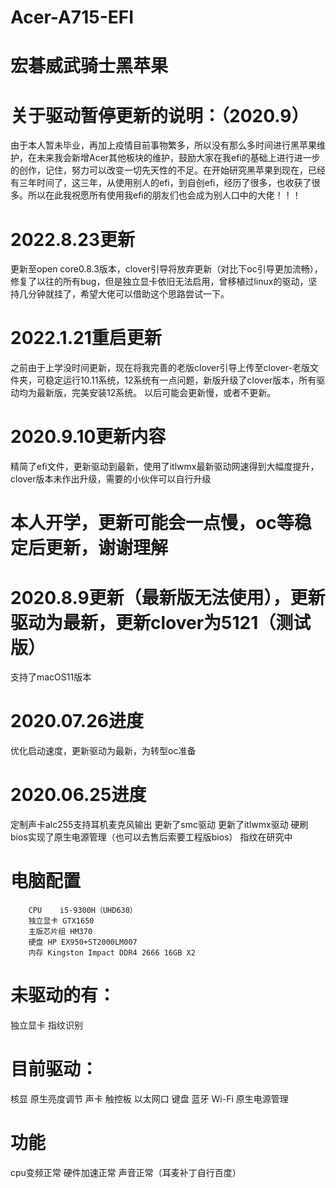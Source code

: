 # Acer-A715-EFI
# 宏碁威武骑士黑苹果

# 关于驱动暂停更新的说明：（2020.9）
  由于本人暂未毕业，再加上疫情目前事物繁多，所以没有那么多时间进行黑苹果维护，在未来我会新增Acer其他板块的维护，鼓励大家在我efi的基础上进行进一步的创作，记住，努力可以改变一切先天性的不足。在开始研究黑苹果到现在，已经有三年时间了，这三年，从使用别人的efi，到自创efi，经历了很多，也收获了很多。所以在此我祝愿所有使用我efi的朋友们也会成为别人口中的大佬！！！
# 2022.8.23更新
  更新至open core0.8.3版本，clover引导将放弃更新（对比下oc引导更加流畅），修复了以往的所有bug，但是独立显卡依旧无法启用，曾移植过linux的驱动，坚持几分钟就挂了，希望大佬可以借助这个思路尝试一下。
# 2022.1.21重启更新
  之前由于上学没时间更新，现在将我完善的老版clover引导上传至clover-老版文件夹，可稳定运行10.11系统，12系统有一点问题，新版升级了clover版本，所有驱动均为最新版，完美安装12系统。
  以后可能会更新慢，或者不更新。
# 2020.9.10更新内容
  精简了efi文件，更新驱动到最新，使用了itlwmx最新驱动网速得到大幅度提升，clover版本未作出升级，需要的小伙伴可以自行升级 
# 本人开学，更新可能会一点慢，oc等稳定后更新，谢谢理解
# 2020.8.9更新（最新版无法使用），更新驱动为最新，更新clover为5121（测试版）
支持了macOS11版本
# 2020.07.26进度
优化启动速度，更新驱动为最新，为转型oc准备
# 2020.06.25进度
定制声卡alc255支持耳机麦克风输出
更新了smc驱动
更新了itlwmx驱动
硬刷bios实现了原生电源管理（也可以去售后索要工程版bios）
指纹在研究中
# 电脑配置
        CPU    i5-9300H（UHD630） 
        独立显卡 GTX1650 
        主版芯片组 HM370 
        硬盘 HP EX950+ST2000LM007 
        内存 Kingston Impact DDR4 2666 16GB X2 
# 未驱动的有：
独立显卡
指纹识别
# 目前驱动：
核显
原生亮度调节
声卡
触控板
以太网口
键盘 
蓝牙
Wi-Fi
原生电源管理
# 功能
cpu变频正常
硬件加速正常
声音正常（耳麦补丁自行百度）

